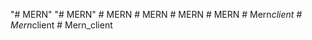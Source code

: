 "# MERN" 
"# MERN" 
#   M E R N  
 #   M E R N  
 #   M E R N  
 #   M E R N  
 #   M e r n _ c l i e n t  
 #   M e r n _ c l i e n t  
 #   M e r n _ c l i e n t  
 